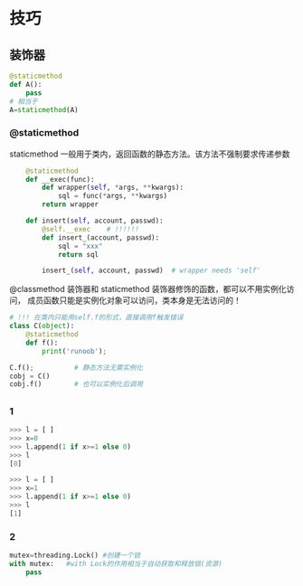 # 技巧

## 装饰器

```py
@staticmethod
def A():
    pass
# 相当于
A=staticmethod(A)
```

### @staticmethod

staticmethod 一般用于类内，返回函数的静态方法。该方法不强制要求传递参数

```py
    @staticmethod
    def __exec(func):
        def wrapper(self, *args, **kwargs):
            sql = func(*args, **kwargs)
        return wrapper

    def insert(self, account, passwd):
        @self.__exec    # !!!!!!
        def insert_(account, passwd):
            sql = "xxx"
            return sql

        insert_(self, account, passwd)  # wrapper needs 'self'
```

@classmethod 装饰器和 staticmethod 装饰器修饰的函数，都可以不用实例化访问，
成员函数只能是实例化对象可以访问，类本身是无法访问的！

```py
# !!! 在类内只能用self.f的形式，直接调用f触发错误
class C(object):
    @staticmethod
    def f():
        print('runoob');

C.f();          # 静态方法无需实例化
cobj = C()
cobj.f()        # 也可以实例化后调用
```

##

### 1

```py
>>> l = [ ]
>>> x=0
>>> l.append(1 if x>=1 else 0)
>>> l
[0]
```

```py
>>> l = [ ]
>>> x=1
>>> l.append(1 if x>=1 else 0)
>>> l
[1]
```

### 2

```py
mutex=threading.Lock() #创建一个锁
with mutex:   #with Lock的作用相当于自动获取和释放锁(资源)
    pass
```
